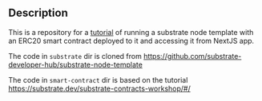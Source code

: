 ## Description

This is a repository for a [tutorial](https://brightinventions.pl/blog/erc20-substrate-next-example) of running a substrate node template with an ERC20 smart contract deployed to it and accessing it from NextJS app.

The code in `substrate` dir is cloned from https://github.com/substrate-developer-hub/substrate-node-template

The code in `smart-contract` dir is based on the tutorial https://substrate.dev/substrate-contracts-workshop/#/
